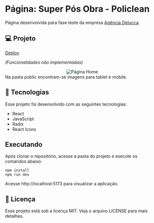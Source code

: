 # Página: Super Pós Obra - Policlean
Página desenvolvida para fase teste da empresa [Agência Delucca](https://www.agenciadelucca.com.br/).

## 💻 Projeto
[Deploy](https://policlean-agenciadelucca.vercel.app/)

_(Funcionalidades não implementadas)_

<div align="center">
  <img alt="Página Home" src="./public/desktop.png">
</div>
Na pasta public encontram-se imagens para tablet e mobile.

## 🚀 Tecnologias
Esse projeto foi desenvolvido com as seguintes tecnologias:

- React
- JavaScript
- Radix
- React Icons

## Executando
Após clonar o repositório, acesse a pasta do projeto e execute os comandos abaixo:

```
npm install
npm run dev
```
Acesse http://localhost:5173 para visualizar a aplicação.


## 📝 Licença
Esse projeto está sob a licença MIT. Veja o arquivo LICENSE para mais detalhes.
